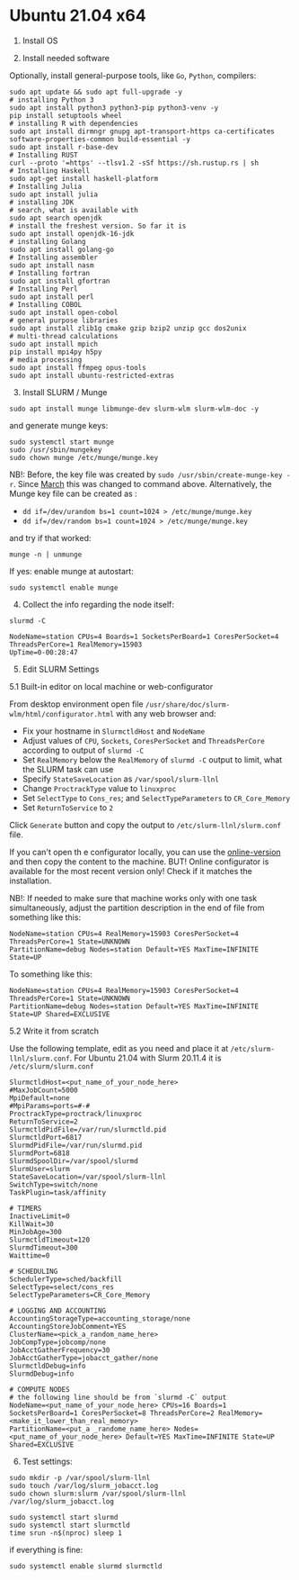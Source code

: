 # Ubuntu 21.04 x64
1. Install OS

2. Install needed software

  Optionally, install general-purpose tools, like `Go`, `Python`, compilers:

  ```
  sudo apt update && sudo apt full-upgrade -y
  # installing Python 3
  sudo apt install python3 python3-pip python3-venv -y
  pip install setuptools wheel
  # installing R with dependencies
  sudo apt install dirmngr gnupg apt-transport-https ca-certificates software-properties-common build-essential -y
  sudo apt install r-base-dev
  # Installing RUST
  curl --proto '=https' --tlsv1.2 -sSf https://sh.rustup.rs | sh
  # Installing Haskell
  sudo apt-get install haskell-platform
  # Installing Julia
  sudo apt install julia
  # installing JDK
  # search, what is available with
  sudo apt search openjdk
  # install the freshest version. So far it is
  sudo apt install openjdk-16-jdk
  # installing Golang
  sudo apt install golang-go
  # Installing assembler
  sudo apt install nasm
  # Installing fortran
  sudo apt install gfortran
  # Installing Perl
  sudo apt install perl
  # Installing COBOL
  sudo apt install open-cobol
  # general purpose libraries
  sudo apt install zlib1g cmake gzip bzip2 unzip gcc dos2unix
  # multi-thread calculations
  sudo apt install mpich
  pip install mpi4py h5py
  # media processing
  sudo apt install ffmpeg opus-tools
  sudo apt install ubuntu-restricted-extras
  ```

3. Install SLURM / Munge
```
sudo apt install munge libmunge-dev slurm-wlm slurm-wlm-doc -y
```
and generate munge keys:
```
sudo systemctl start munge
sudo /usr/sbin/mungekey
sudo chown munge /etc/munge/munge.key
```

NB!: Before, the key file was created by `sudo /usr/sbin/create-munge-key -r`. Since [March](https://bugs.debian.org/cgi-bin/bugreport.cgi?bug=693786) this was changed to command above.
Alternatively, the Munge key file can be  created as :
- `dd if=/dev/urandom bs=1 count=1024 > /etc/munge/munge.key`
- `dd if=/dev/random bs=1 count=1024 > /etc/munge/munge.key`


and try if that worked:
```
munge -n | unmunge
```
If yes: enable munge at autostart:
```
sudo systemctl enable munge
```

4.  Collect the info regarding the node itself:

```
slurmd -C
```

```
NodeName=station CPUs=4 Boards=1 SocketsPerBoard=1 CoresPerSocket=4 ThreadsPerCore=1 RealMemory=15903
UpTime=0-00:28:47
```


5. Edit SLURM Settings

5.1 Built-in editor on local machine or web-configurator

  From desktop environment open file `/usr/share/doc/slurm-wlm/html/configurator.html` with any web browser and:
  - Fix your hostname in `SlurmctldHost` and `NodeName`
  - Adjust values of `CPU`, `Sockets`, `CoresPerSocket` and `ThreadsPerCore` according to output of `slurmd -C`
  - Set `RealMemory` below the `RealMemory` of `slurmd -C` output to limit, what the SLURM task can use
  - Specify `StateSaveLocation` as `/var/spool/slurm-llnl`
  - Change `ProctrackType` value to `linuxproc`
  - Set `SelectType` to `Cons_res`; and `SelectTypeParameters` to `CR_Core_Memory`
  - Set `ReturnToService` to `2`

  Click `Generate` button and copy the output to `/etc/slurm-llnl/slurm.conf` file.

  If you can't open th e configurator locally, you can use the [online-version](https://slurm.schedmd.com/configurator.html) and then copy the content to the machine. BUT! Online configurator is available for the most recent version only! Check if it matches the installation.

  NB!: If needed to make sure that machine works only with one task simultaneously, adjust the partition description in the end of file from something like this:

  ```
  NodeName=station CPUs=4 RealMemory=15903 CoresPerSocket=4 ThreadsPerCore=1 State=UNKNOWN
  PartitionName=debug Nodes=station Default=YES MaxTime=INFINITE State=UP
  ```

  To something like this:

  ```
  NodeName=station CPUs=4 RealMemory=15903 CoresPerSocket=4 ThreadsPerCore=1 State=UNKNOWN
  PartitionName=debug Nodes=station Default=YES MaxTime=INFINITE State=UP Shared=EXCLUSIVE
  ```

5.2 Write it from scratch

  Use the following template, edit as you need and place it at `/etc/slurm-llnl/slurm.conf`.
  For Ubuntu 21.04 with Slurm 20.11.4 it is `/etc/slurm/slurm.conf`

  ```
  SlurmctldHost=<put_name_of_your_node_here>
  #MaxJobCount=5000
  MpiDefault=none
  #MpiParams=ports=#-#
  ProctrackType=proctrack/linuxproc
  ReturnToService=2
  SlurmctldPidFile=/var/run/slurmctld.pid
  SlurmctldPort=6817
  SlurmdPidFile=/var/run/slurmd.pid
  SlurmdPort=6818
  SlurmdSpoolDir=/var/spool/slurmd
  SlurmUser=slurm
  StateSaveLocation=/var/spool/slurm-llnl
  SwitchType=switch/none
  TaskPlugin=task/affinity

  # TIMERS
  InactiveLimit=0
  KillWait=30
  MinJobAge=300
  SlurmctldTimeout=120
  SlurmdTimeout=300
  Waittime=0

  # SCHEDULING
  SchedulerType=sched/backfill
  SelectType=select/cons_res
  SelectTypeParameters=CR_Core_Memory

  # LOGGING AND ACCOUNTING
  AccountingStorageType=accounting_storage/none
  AccountingStoreJobComment=YES
  ClusterName=<pick_a_random_name_here>
  JobCompType=jobcomp/none
  JobAcctGatherFrequency=30
  JobAcctGatherType=jobacct_gather/none
  SlurmctldDebug=info
  SlurmdDebug=info

  # COMPUTE NODES
  # the following line should be from `slurmd -C` output
  NodeName=<put_name_of_your_node_here> CPUs=16 Boards=1 SocketsPerBoard=1 CoresPerSocket=8 ThreadsPerCore=2 RealMemory=<make_it_lower_than_real_memory>
  PartitionName=<put_a _randome_name_here> Nodes=<put_name_of_your_node_here> Default=YES MaxTime=INFINITE State=UP Shared=EXCLUSIVE
  ```

6. Test settings:

```
sudo mkdir -p /var/spool/slurm-llnl
sudo touch /var/log/slurm_jobacct.log
sudo chown slurm:slurm /var/spool/slurm-llnl /var/log/slurm_jobacct.log
```

```
sudo systemctl start slurmd
sudo systemctl start slurmctld
time srun -n$(nproc) sleep 1
```

if everything is fine:
```
sudo systemctl enable slurmd slurmctld
```
